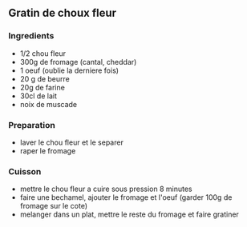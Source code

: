 ## Gratin de choux fleur

### Ingredients

- 1/2 chou fleur
- 300g de fromage (cantal, cheddar)
- 1 oeuf (oublie la derniere fois)
- 20 g de beurre
- 20g de farine
- 30cl de lait
- noix de muscade

### Preparation

- laver le chou fleur et le separer
- raper le fromage

### Cuisson

- mettre le chou fleur a cuire sous pression 8 minutes
- faire une bechamel, ajouter le fromage et l'oeuf (garder 100g de fromage sur le cote)
- melanger dans un plat, mettre le reste du fromage et faire gratiner
